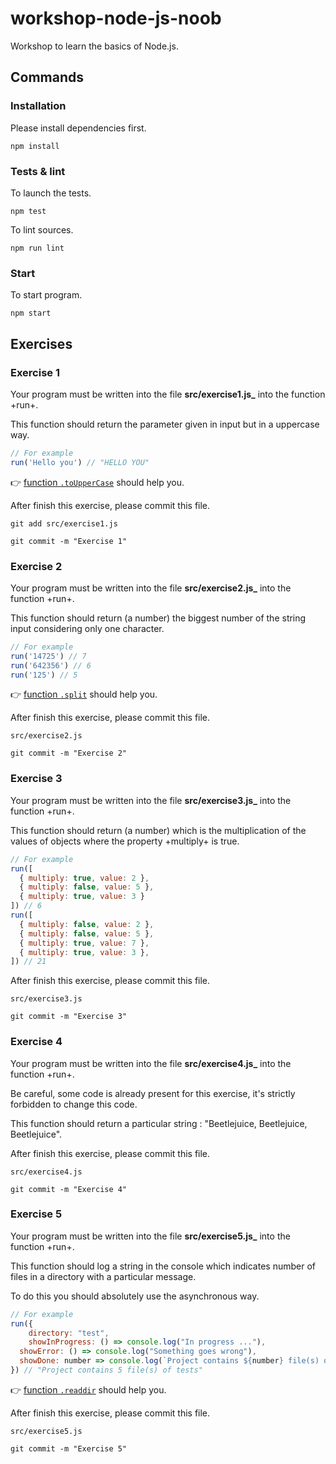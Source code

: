 # workshop-node-js-noob

Workshop to learn the basics of Node.js.

## Commands

### Installation

Please install dependencies first.

	npm install

### Tests & lint

To launch the tests.

	npm test

To lint sources.

	npm run lint

### Start

To start program.

	npm start

## Exercises

### Exercise 1

Your program must be written into the file **src/exercise1.js_** into the function +run+.

This function should return the parameter given in input but in a uppercase way.

```javascript
// For example
run('Hello you') // "HELLO YOU"
```

:point_right: [function `.toUpperCase`](https://developer.mozilla.org/fr/docs/Web/JavaScript/Reference/Objets_globaux/String/toUpperCase) should help you.

After finish this exercise, please commit this file.

	git add src/exercise1.js

	git commit -m "Exercise 1"

### Exercise 2

Your program must be written into the file **src/exercise2.js_** into the function +run+.

This function should return (a number) the biggest number of the string input considering only one character.

```javascript
// For example
run('14725') // 7
run('642356') // 6
run('125') // 5
```

:point_right: [function `.split`](https://developer.mozilla.org/fr/docs/Web/JavaScript/Reference/Objets_globaux/String/split) should help you.

After finish this exercise, please commit this file.

	src/exercise2.js

	git commit -m "Exercise 2"

### Exercise 3

Your program must be written into the file **src/exercise3.js_** into the function +run+.

This function should return (a number) which is the multiplication of the values of objects where the property +multiply+ is true.

```javascript
// For example
run([
  { multiply: true, value: 2 },
  { multiply: false, value: 5 },
  { multiply: true, value: 3 }
]) // 6
run([
  { multiply: false, value: 2 },
  { multiply: false, value: 5 },
  { multiply: true, value: 7 },
  { multiply: true, value: 3 },
]) // 21
```

After finish this exercise, please commit this file.

	src/exercise3.js

	git commit -m "Exercise 3"

### Exercise 4

Your program must be written into the file **src/exercise4.js_** into the function +run+.

Be careful, some code is already present for this exercise, it's strictly forbidden to change this code.

This function should return a particular string : "Beetlejuice, Beetlejuice, Beetlejuice".

After finish this exercise, please commit this file.

	src/exercise4.js

	git commit -m "Exercise 4"

### Exercise 5

Your program must be written into the file **src/exercise5.js_** into the function +run+.

This function should log a string in the console which indicates number of files in a directory with a particular message.

To do this you should absolutely use the asynchronous way.

```javascript
// For example
run({
	directory: "test",
	showInProgress: () => console.log("In progress ..."),
  showError: () => console.log("Something goes wrong"),
  showDone: number => console.log(`Project contains ${number} file(s) of tests`)
}) // "Project contains 5 file(s) of tests"
```

:point_right: [function `.readdir`](https://nodejs.org/api/fs.html#fs_fs_readdir_path_options_callback) should help you.

After finish this exercise, please commit this file.

	src/exercise5.js

	git commit -m "Exercise 5"
